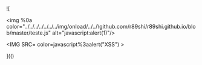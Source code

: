 ![

<img %0a color="../../../../../../../img/onload/../../\github.com/r89shi/r89shi.github.io/blob/master/teste.js" alt="javascript:alert(1)"/>

<IMG SRC= color=javascript%3aalert(&quot;XSS&quot;) >
  
](()
